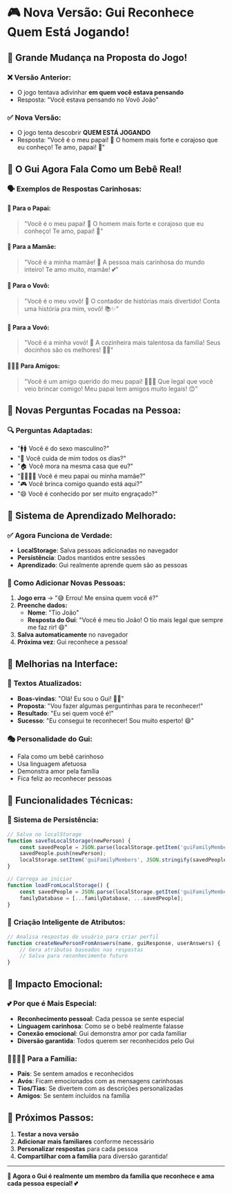 # 🎮 Nova Versão: Gui Reconhece Quem Está Jogando!

## 🌟 **Grande Mudança na Proposta do Jogo!**

### ❌ **Versão Anterior:**
- O jogo tentava adivinhar **em quem você estava pensando**
- Resposta: "Você estava pensando no Vovô João"

### ✅ **Nova Versão:**
- O jogo tenta descobrir **QUEM ESTÁ JOGANDO**
- Resposta: "Você é o meu papai! 👨 O homem mais forte e corajoso que eu conheço! Te amo, papai! 💙"

## 👶 **O Gui Agora Fala Como um Bebê Real!**

### 🗣️ **Exemplos de Respostas Carinhosas:**

#### **👨 Para o Papai:**
> "Você é o meu papai! 👨 O homem mais forte e corajoso que eu conheço! Te amo, papai! 💙"

#### **👩 Para a Mamãe:**
> "Você é a minha mamãe! 👩 A pessoa mais carinhosa do mundo inteiro! Te amo muito, mamãe! 💕"

#### **👴 Para o Vovô:**
> "Você é o meu vovô! 👴 O contador de histórias mais divertido! Conta uma história pra mim, vovô! 📚✨"

#### **👵 Para a Vovó:**
> "Você é a minha vovó! 👵 A cozinheira mais talentosa da família! Seus docinhos são os melhores! 🍪💕"

#### **👨‍🤝‍👨 Para Amigos:**
> "Você é um amigo querido do meu papai! 👨‍🤝‍👨 Que legal que você veio brincar comigo! Meu papai tem amigos muito legais! 😊"

## 🎯 **Novas Perguntas Focadas na Pessoa:**

### 🔍 **Perguntas Adaptadas:**
- "🚹🚺 Você é do sexo masculino?"
- "👶 Você cuida de mim todos os dias?"
- "🏠 Você mora na mesma casa que eu?"
- "👨‍👩‍👧‍👦 Você é meu papai ou minha mamãe?"
- "🎮 Você brinca comigo quando está aqui?"
- "😄 Você é conhecido por ser muito engraçado?"

## 💾 **Sistema de Aprendizado Melhorado:**

### ✅ **Agora Funciona de Verdade:**
- **LocalStorage**: Salva pessoas adicionadas no navegador
- **Persistência**: Dados mantidos entre sessões
- **Aprendizado**: Gui realmente aprende quem são as pessoas

### 🔄 **Como Adicionar Novas Pessoas:**
1. **Jogo erra** → "😅 Errou! Me ensina quem você é?"
2. **Preenche dados:**
   - **Nome**: "Tio João"
   - **Resposta do Gui**: "Você é meu tio João! O tio mais legal que sempre me faz rir! 😄"
3. **Salva automaticamente** no navegador
4. **Próxima vez**: Gui reconhece a pessoa!

## 🎨 **Melhorias na Interface:**

### 📝 **Textos Atualizados:**
- **Boas-vindas**: "Olá! Eu sou o Gui! 👶✨"
- **Proposta**: "Vou fazer algumas perguntinhas para te reconhecer!"
- **Resultado**: "Eu sei quem você é!"
- **Sucesso**: "Eu consegui te reconhecer! Sou muito esperto! 😄"

### 🎭 **Personalidade do Gui:**
- Fala como um bebê carinhoso
- Usa linguagem afetuosa
- Demonstra amor pela família
- Fica feliz ao reconhecer pessoas

## 🚀 **Funcionalidades Técnicas:**

### 💾 **Sistema de Persistência:**
```javascript
// Salva no localStorage
function saveToLocalStorage(newPerson) {
    const savedPeople = JSON.parse(localStorage.getItem('guiFamilyMembers') || '[]');
    savedPeople.push(newPerson);
    localStorage.setItem('guiFamilyMembers', JSON.stringify(savedPeople));
}

// Carrega ao iniciar
function loadFromLocalStorage() {
    const savedPeople = JSON.parse(localStorage.getItem('guiFamilyMembers') || '[]');
    familyDatabase = [...familyDatabase, ...savedPeople];
}
```

### 🧠 **Criação Inteligente de Atributos:**
```javascript
// Analisa respostas do usuário para criar perfil
function createNewPersonFromAnswers(name, guiResponse, userAnswers) {
    // Gera atributos baseados nas respostas
    // Salva para reconhecimento futuro
}
```

## 🎊 **Impacto Emocional:**

### 💕 **Por que é Mais Especial:**
- **Reconhecimento pessoal**: Cada pessoa se sente especial
- **Linguagem carinhosa**: Como se o bebê realmente falasse
- **Conexão emocional**: Gui demonstra amor por cada familiar
- **Diversão garantida**: Todos querem ser reconhecidos pelo Gui

### 👨‍👩‍👧‍👦 **Para a Família:**
- **Pais**: Se sentem amados e reconhecidos
- **Avós**: Ficam emocionados com as mensagens carinhosas
- **Tios/Tias**: Se divertem com as descrições personalizadas
- **Amigos**: Se sentem incluídos na família

## 🎯 **Próximos Passos:**

1. **Testar a nova versão**
2. **Adicionar mais familiares** conforme necessário
3. **Personalizar respostas** para cada pessoa
4. **Compartilhar com a família** para diversão garantida!

---

**🎉 Agora o Gui é realmente um membro da família que reconhece e ama cada pessoa especial! 💕**

